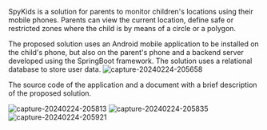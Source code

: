 SpyKids is a solution for parents to monitor children's locations using their mobile phones. Parents can view the current location, define safe or restricted zones where the child is by means of a circle or a polygon. 

The proposed solution uses an Android mobile application to be installed on the child's phone, but also on the parent's phone and a backend server developed using the SpringBoot framework. The solution uses a relational database to store user data.
![capture-20240224-205658](https://github.com/lungu-stefania-paraschiva/SpyKids/assets/102326882/1daf61c2-954c-4cdb-aaab-4de8d577abfe)

The source code of the application and a document with a brief description of the proposed solution.

![capture-20240224-205813](https://github.com/lungu-stefania-paraschiva/SpyKids/assets/102326882/7b2b8b23-74cb-452e-87b2-00cdfbd019fe)
![capture-20240224-205835](https://github.com/lungu-stefania-paraschiva/SpyKids/assets/102326882/2b2239b5-8d96-4ce0-8c0d-25cf7e5402b1)
![capture-20240224-205921](https://github.com/lungu-stefania-paraschiva/SpyKids/assets/102326882/22fe6156-5edc-46cb-87c6-b273275a4000)
